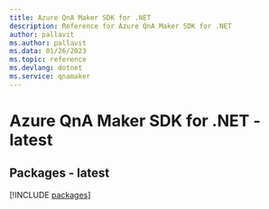 ```yaml
---
title: Azure QnA Maker SDK for .NET
description: Reference for Azure QnA Maker SDK for .NET
author: pallavit
ms.author: pallavit
ms.data: 01/26/2023
ms.topic: reference
ms.devlang: dotnet
ms.service: qnamaker
---
```

# Azure QnA Maker SDK for .NET - latest
## Packages - latest
[!INCLUDE [packages](qna-maker-index.md)]